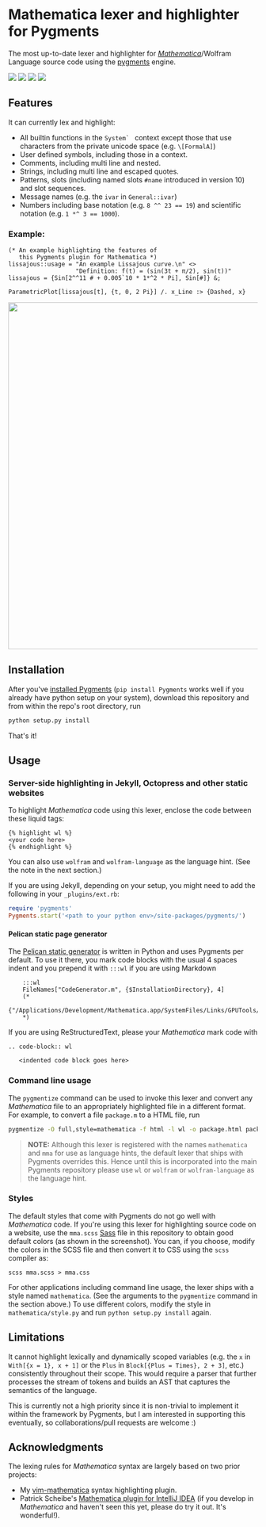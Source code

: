 # Mathematica lexer and highlighter for Pygments

The most up-to-date lexer and highlighter for [_Mathematica_](http://wolfram.com/mathematica)/Wolfram Language
 source code using the [pygments](http://pygments.org) engine.

![](https://img.shields.io/badge/license-MIT-blue.svg?style=flat-square)
![](https://img.shields.io/badge/version-0.1.0-yellow.svg?style=flat-square)
![](https://img.shields.io/travis/rsmenon/pygments-mathematica/master.svg?style=flat-square)
![](https://img.shields.io/badge/python-2.7%7C3.3%2B-lightgrey.svg?style=flat-square)
## Features

It can currently lex and highlight:

  - All builtin functions in the ``System` `` context except those that use characters from the private
  unicode space (e.g. `\[FormalA]`)
  - User defined symbols, including those in a context.
  - Comments, including multi line and nested.
  - Strings, including multi line and escaped quotes.
  - Patterns, slots (including named slots `#name` introduced in version 10) and slot sequences.
  - Message names (e.g. the `ivar` in `General::ivar`)
  - Numbers including base notation (e.g. `8 ^^ 23 == 19`) and scientific notation (e.g. `1 *^ 3 == 1000`).

### Example:
```
(* An example highlighting the features of
   this Pygments plugin for Mathematica *)
lissajous::usage = "An example Lissajous curve.\n" <>
                   "Definition: f(t) = (sin(3t + π/2), sin(t))"
lissajous = {Sin[2^^11 # + 0.005`10 * 1*^2 * Pi], Sin[#]} &;

ParametricPlot[lissajous[t], {t, 0, 2 Pi}] /. x_Line :> {Dashed, x}
```
<img width="700" src="https://cloud.githubusercontent.com/assets/2389211/13039847/6b3a44f2-d359-11e5-877c-72477a550913.png">

## Installation

After you've [installed Pygments](http://pygments.org/download/) (`pip install Pygments` works well
if you already have python setup on your system), download this repository and from within the repo's
root directory, run

```bash
python setup.py install
```

That's it!

## Usage

### Server-side highlighting in Jekyll, Octopress and other static websites

To highlight _Mathematica_ code using this lexer, enclose the code between these liquid tags:

```
{% highlight wl %}
<your code here>
{% endhighlight %}
```

You can also use `wolfram` and `wolfram-language` as the language hint. (See the note in the next section.)

If you are using Jekyll, depending on your setup, you might need to add the following in your `_plugins/ext.rb`:

```ruby
require 'pygments'
Pygments.start('<path to your python env>/site-packages/pygments/')
```

#### Pelican static page generator

The [Pelican static generator](http://blog.getpelican.com/) is written in Python and uses Pygments per default. To use it there, you mark code blocks with the usual 4 spaces indent and you prepend it with `:::wl` if you are using Markdown

```
    :::wl
    FileNames["CodeGenerator.m", {$InstallationDirectory}, 4]
    (*
      {"/Applications/Development/Mathematica.app/SystemFiles/Links/GPUTools/CodeGenerator.m"}
    *)
```

If you are using ReStructuredText, please your *Mathematica* mark code with

```
.. code-block:: wl

   <indented code block goes here>
```

### Command line usage

The `pygmentize` command can be used to invoke this lexer and convert any _Mathematica_ file to an appropriately
highlighted file in a different format. For example, to convert a file `package.m` to a HTML file, run

```bash
pygmentize -O full,style=mathematica -f html -l wl -o package.html package.m
```

> **NOTE:** Although this lexer is registered with the names `mathematica` and `mma` for use as language hints, the
default lexer that ships with Pygments overrides this. Hence until this is incorporated into the main Pygments repository
please use `wl` or `wolfram` or `wolfram-language` as the language hint.

### Styles

The default styles that come with Pygments do not go well with _Mathematica_ code. If you're using this lexer
for highlighting source code on a website, use the `mma.scss` [Sass](http://sass-lang.com) file in this repository to obtain good default colors (as shown in the
screenshot). You can, if you choose, modify the colors in the SCSS file and then convert it to CSS
using the `scss` compiler as:

```
scss mma.scss > mma.css
```

For other applications including command line usage, the lexer ships with a style named `mathematica`.
(See the arguments to the `pygmentize` command in the section above.) To use different colors, modify
the style in `mathematica/style.py` and run `python setup.py install` again.

## Limitations

It cannot highlight lexically and dynamically scoped variables (e.g. the `x` in `With[{x = 1}, x + 1]` or
the `Plus` in `Block[{Plus = Times}, 2 + 3]`, etc.) consistently throughout their scope. This would require a
parser that further processes the stream of tokens and builds an AST that captures the semantics of the language.

This is currently not a high priority since it is non-trivial to implement it within the framework
by Pygments, but I am interested in supporting this eventually, so collaborations/pull requests are welcome :)

## Acknowledgments

The lexing rules for _Mathematica_ syntax are largely based on two prior projects:

 - My [vim-mathematica](https://github.com/rsmenon/vim-mathematica) syntax highlighting plugin.
 - Patrick Scheibe's [Mathematica plugin for IntelliJ IDEA](https://github.com/halirutan/Mathematica-IntelliJ-Plugin) (if you develop in _Mathematica_ and
 haven't seen this yet, please do try it out. It's wonderful!).

